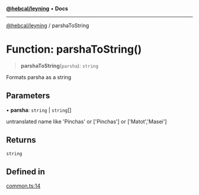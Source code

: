 [**@hebcal/leyning**](../README.md) • **Docs**

***

[@hebcal/leyning](../globals.md) / parshaToString

# Function: parshaToString()

> **parshaToString**(`parsha`): `string`

Formats parsha as a string

## Parameters

• **parsha**: `string` \| `string`[]

untranslated name like 'Pinchas' or ['Pinchas'] or ['Matot','Masei']

## Returns

`string`

## Defined in

[common.ts:14](https://github.com/hebcal/hebcal-leyning/blob/40b5eb1606b3ea086311ad0bbcf740bb6031ecb8/src/common.ts#L14)
